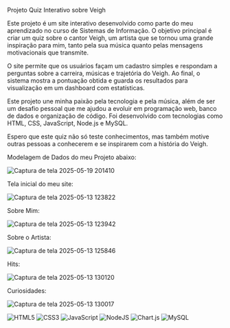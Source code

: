 Projeto Quiz Interativo sobre Veigh

Este projeto é um site interativo desenvolvido como parte do meu aprendizado no curso de Sistemas de Informação. O objetivo principal é criar um quiz sobre o cantor Veigh, um artista que se tornou uma grande inspiração para mim, tanto pela sua música quanto pelas mensagens motivacionais que transmite.

O site permite que os usuários façam um cadastro simples e respondam a perguntas sobre a carreira, músicas e trajetória do Veigh. Ao final, o sistema mostra a pontuação obtida e guarda os resultados para visualização em um dashboard com estatísticas.

Este projeto une minha paixão pela tecnologia e pela música, além de ser um desafio pessoal que me ajudou a evoluir em programação web, banco de dados e organização de código. Foi desenvolvido com tecnologias como HTML, CSS, JavaScript, Node.js e MySQL.

Espero que este quiz não só teste conhecimentos, mas também motive outras pessoas a conhecerem e se inspirarem com a história do Veigh.




Modelagem de Dados do meu Projeto abaixo:




![Captura de tela 2025-05-19 201410](https://github.com/user-attachments/assets/f4bbbde2-3c8f-4098-abca-e49c6105d004)







Tela inicial do meu site: 


![Captura de tela 2025-05-13 123822](https://github.com/user-attachments/assets/82d12ada-f17d-4de1-b05b-5e07941f1ce8)


Sobre Mim: 


![Captura de tela 2025-05-13 123942](https://github.com/user-attachments/assets/ca9a5ce4-d109-4277-8cbd-3baa3f7d8f81)

Sobre o Artista:


![Captura de tela 2025-05-13 125846](https://github.com/user-attachments/assets/76486579-0e13-4f21-9e2c-6643d7c8220b)

Hits:


![Captura de tela 2025-05-13 130120](https://github.com/user-attachments/assets/0efe5d9f-c05e-4bde-b860-16ae69a4192e)

Curiosidades:

![Captura de tela 2025-05-13 130017](https://github.com/user-attachments/assets/a8d56499-53bc-4126-a597-b8dd6014aa14)





![HTML5](https://img.shields.io/badge/html5-%23E34F26.svg?style=for-the-badge&logo=html5&logoColor=white)
![CSS3](https://img.shields.io/badge/css3-%231572B6.svg?style=for-the-badge&logo=css3&logoColor=white)
![JavaScript](https://img.shields.io/badge/javascript-%23323330.svg?style=for-the-badge&logo=javascript&logoColor=%23F7DF1E)
![NodeJS](https://img.shields.io/badge/node.js-6DA55F?style=for-the-badge&logo=node.js&logoColor=white)
![Chart.js](https://img.shields.io/badge/chart.js-F5788D.svg?style=for-the-badge&logo=chart.js&logoColor=white)
![MySQL](https://img.shields.io/badge/mysql-4479A1.svg?style=for-the-badge&logo=mysql&logoColor=white)
